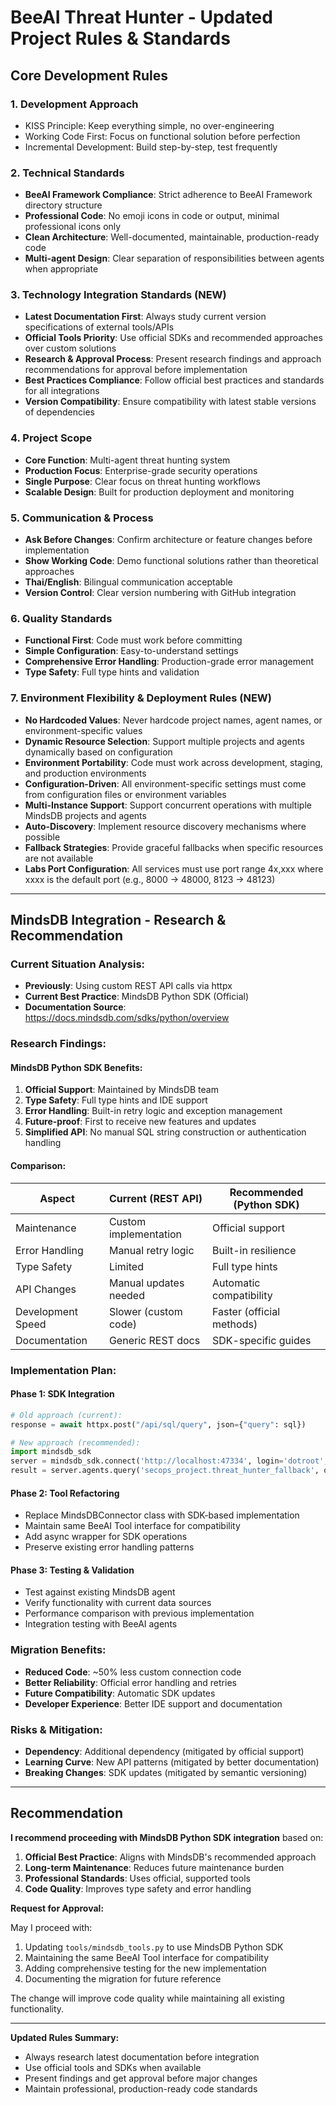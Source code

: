 # BeeAI Threat Hunter - Updated Project Rules & Standards

## Core Development Rules

### 1. Development Approach
- KISS Principle: Keep everything simple, no over-engineering
- Working Code First: Focus on functional solution before perfection
- Incremental Development: Build step-by-step, test frequently

### 2. Technical Standards
- **BeeAI Framework Compliance**: Strict adherence to BeeAI Framework directory structure
- **Professional Code**: No emoji icons in code or output, minimal professional icons only
- **Clean Architecture**: Well-documented, maintainable, production-ready code
- **Multi-agent Design**: Clear separation of responsibilities between agents when appropriate

### 3. Technology Integration Standards (NEW)
- **Latest Documentation First**: Always study current version specifications of external tools/APIs
- **Official Tools Priority**: Use official SDKs and recommended approaches over custom solutions
- **Research & Approval Process**: Present research findings and approach recommendations for approval before implementation
- **Best Practices Compliance**: Follow official best practices and standards for all integrations
- **Version Compatibility**: Ensure compatibility with latest stable versions of dependencies

### 4. Project Scope
- **Core Function**: Multi-agent threat hunting system
- **Production Focus**: Enterprise-grade security operations
- **Single Purpose**: Clear focus on threat hunting workflows
- **Scalable Design**: Built for production deployment and monitoring

### 5. Communication & Process
- **Ask Before Changes**: Confirm architecture or feature changes before implementation
- **Show Working Code**: Demo functional solutions rather than theoretical approaches
- **Thai/English**: Bilingual communication acceptable
- **Version Control**: Clear version numbering with GitHub integration

### 6. Quality Standards
- **Functional First**: Code must work before committing
- **Simple Configuration**: Easy-to-understand settings
- **Comprehensive Error Handling**: Production-grade error management
- **Type Safety**: Full type hints and validation

### 7. Environment Flexibility & Deployment Rules (NEW)
- **No Hardcoded Values**: Never hardcode project names, agent names, or environment-specific values
- **Dynamic Resource Selection**: Support multiple projects and agents dynamically based on configuration
- **Environment Portability**: Code must work across development, staging, and production environments
- **Configuration-Driven**: All environment-specific settings must come from configuration files or environment variables
- **Multi-Instance Support**: Support concurrent operations with multiple MindsDB projects and agents
- **Auto-Discovery**: Implement resource discovery mechanisms where possible
- **Fallback Strategies**: Provide graceful fallbacks when specific resources are not available
- **Labs Port Configuration**: All services must use port range 4x,xxx where xxxx is the default port (e.g., 8000 → 48000, 8123 → 48123)

---

## MindsDB Integration - Research & Recommendation

### Current Situation Analysis:
- **Previously**: Using custom REST API calls via httpx
- **Current Best Practice**: MindsDB Python SDK (Official)
- **Documentation Source**: https://docs.mindsdb.com/sdks/python/overview

### Research Findings:

#### MindsDB Python SDK Benefits:
1. **Official Support**: Maintained by MindsDB team
2. **Type Safety**: Full type hints and IDE support
3. **Error Handling**: Built-in retry logic and exception management
4. **Future-proof**: First to receive new features and updates
5. **Simplified API**: No manual SQL string construction or authentication handling

#### Comparison:

| Aspect | Current (REST API) | Recommended (Python SDK) |
|--------|-------------------|---------------------------|
| Maintenance | Custom implementation | Official support |
| Error Handling | Manual retry logic | Built-in resilience |
| Type Safety | Limited | Full type hints |
| API Changes | Manual updates needed | Automatic compatibility |
| Development Speed | Slower (custom code) | Faster (official methods) |
| Documentation | Generic REST docs | SDK-specific guides |

### Implementation Plan:

#### Phase 1: SDK Integration
```python
# Old approach (current):
response = await httpx.post("/api/sql/query", json={"query": sql})

# New approach (recommended):
import mindsdb_sdk
server = mindsdb_sdk.connect('http://localhost:47334', login='dotroot', password='Ood0tr00t')
result = server.agents.query('secops_project.threat_hunter_fallback', question)
```

#### Phase 2: Tool Refactoring
- Replace MindsDBConnector class with SDK-based implementation
- Maintain same BeeAI Tool interface for compatibility
- Add async wrapper for SDK operations
- Preserve existing error handling patterns

#### Phase 3: Testing & Validation
- Test against existing MindsDB agent
- Verify functionality with current data sources
- Performance comparison with previous implementation
- Integration testing with BeeAI agents

### Migration Benefits:
- **Reduced Code**: ~50% less custom connection code
- **Better Reliability**: Official error handling and retries
- **Future Compatibility**: Automatic SDK updates
- **Developer Experience**: Better IDE support and documentation

### Risks & Mitigation:
- **Dependency**: Additional dependency (mitigated by official support)
- **Learning Curve**: New API patterns (mitigated by better documentation)
- **Breaking Changes**: SDK updates (mitigated by semantic versioning)

---

## Recommendation

**I recommend proceeding with MindsDB Python SDK integration** based on:

1. **Official Best Practice**: Aligns with MindsDB's recommended approach
2. **Long-term Maintenance**: Reduces future maintenance burden
3. **Professional Standards**: Uses official, supported tools
4. **Code Quality**: Improves type safety and error handling

**Request for Approval:**

May I proceed with:
1. Updating `tools/mindsdb_tools.py` to use MindsDB Python SDK
2. Maintaining the same BeeAI Tool interface for compatibility
3. Adding comprehensive testing for the new implementation
4. Documenting the migration for future reference

The change will improve code quality while maintaining all existing functionality.

---

**Updated Rules Summary:**
- Always research latest documentation before integration
- Use official tools and SDKs when available
- Present findings and get approval before major changes
- Maintain professional, production-ready code standards